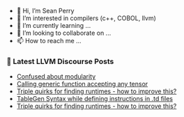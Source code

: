 - 👋 Hi, I’m Sean Perry
- 👀 I’m interested in compilers (c++, COBOL, llvm)
- 🌱 I’m currently learning ...
- 💞️ I’m looking to collaborate on ...
- 📫 How to reach me ...

<!---
s66perry/s66perry is a ✨ special ✨ repository because its `README.md` (this file) appears on your GitHub profile.
You can click the Preview link to take a look at your changes.
--->
### 📕 Latest LLVM Discourse Posts

<!-- DISCOURSE-LLVM:START -->
- [Confused about modularity](https://discourse.llvm.org/t/confused-about-modularity/64951#post_5)
- [Calling generic function accepting any tensor](https://discourse.llvm.org/t/calling-generic-function-accepting-any-tensor/65393#post_13)
- [Triple quirks for finding runtimes - how to improve this?](https://discourse.llvm.org/t/triple-quirks-for-finding-runtimes-how-to-improve-this/64078#post_7)
- [TableGen Syntax while defining instructions in .td files](https://discourse.llvm.org/t/tablegen-syntax-while-defining-instructions-in-td-files/65439#post_2)
- [Triple quirks for finding runtimes - how to improve this?](https://discourse.llvm.org/t/triple-quirks-for-finding-runtimes-how-to-improve-this/64078#post_6)
<!-- DISCOURSE-LLVM:END -->
